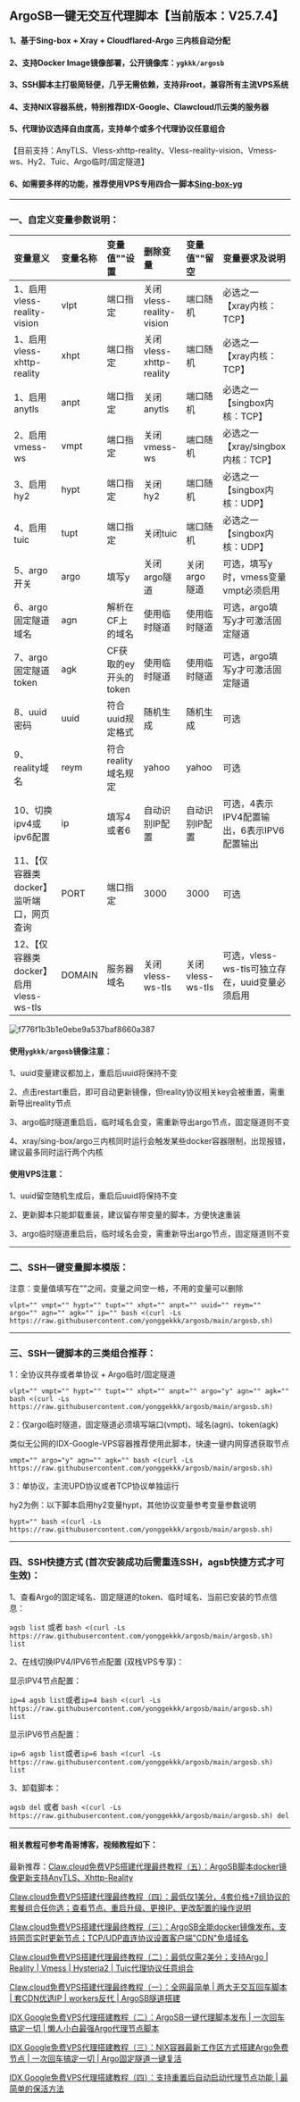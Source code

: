 ## ArgoSB一键无交互代理脚本【当前版本：V25.7.4】

#### 1、基于Sing-box + Xray + Cloudflared-Argo 三内核自动分配

#### 2、支持Docker Image镜像部署，公开镜像库：```ygkkk/argosb```

#### 3、SSH脚本主打极简轻便，几乎无需依赖，支持非root，兼容所有主流VPS系统

#### 4、支持NIX容器系统，特别推荐IDX-Google、Clawcloud爪云类的服务器

#### 5、代理协议选择自由度高，支持单个或多个代理协议任意组合
【目前支持：AnyTLS、Vless-xhttp-reality、Vless-reality-vision、Vmess-ws、Hy2、Tuic、Argo临时/固定隧道】

#### 6、如需要多样的功能，推荐使用VPS专用四合一脚本[Sing-box-yg](https://github.com/yonggekkk/sing-box-yg)

----------------------------------------------------------

### 一、自定义变量参数说明：

| 变量意义 | 变量名称| 变量值""设置| 删除变量 | 变量值""留空 | 变量要求及说明 |
| :--- | :--- | :--- | :--- | :--- | :--- |
| 1、启用vless-reality-vision | vlpt | 端口指定 | 关闭vless-reality-vision | 端口随机 | 必选之一 【xray内核：TCP】 |
| 1、启用vless-xhttp-reality | xhpt | 端口指定 | 关闭vless-xhttp-reality | 端口随机 | 必选之一 【xray内核：TCP】 |
| 1、启用anytls | anpt | 端口指定 | 关闭anytls | 端口随机 | 必选之一 【singbox内核：TCP】 |
| 2、启用vmess-ws | vmpt | 端口指定 | 关闭vmess-ws | 端口随机 | 必选之一 【xray/singbox内核：TCP】 |
| 3、启用hy2 | hypt | 端口指定 | 关闭hy2 | 端口随机 | 必选之一 【singbox内核：UDP】 |
| 4、启用tuic | tupt | 端口指定 | 关闭tuic | 端口随机 | 必选之一 【singbox内核：UDP】 |
| 5、argo开关 | argo | 填写y | 关闭argo隧道 | 关闭argo隧道 | 可选，填写y时，vmess变量vmpt必须启用 |
| 6、argo固定隧道域名 | agn | 解析在CF上的域名 | 使用临时隧道 | 使用临时隧道 | 可选，argo填写y才可激活固定隧道|
| 7、argo固定隧道token | agk | CF获取的ey开头的token | 使用临时隧道 | 使用临时隧道 | 可选，argo填写y才可激活固定隧道 |
| 8、uuid密码 | uuid | 符合uuid规定格式 | 随机生成 | 随机生成 | 可选 |
| 9、reality域名 | reym | 符合reality域名规定 | yahoo | yahoo | 可选 |
| 10、切换ipv4或ipv6配置 | ip | 填写4或者6 | 自动识别IP配置 | 自动识别IP配置 | 可选，4表示IPV4配置输出，6表示IPV6配置输出 |
| 11、【仅容器类docker】监听端口，网页查询 | PORT | 端口指定 | 3000 | 3000 | 可选 |
| 12、【仅容器类docker】启用vless-ws-tls | DOMAIN | 服务器域名 | 关闭vless-ws-tls | 关闭vless-ws-tls | 可选，vless-ws-tls可独立存在，uuid变量必须启用 |


![f776f1b3b1e0ebe9a537baf8660a387](https://github.com/user-attachments/assets/b9b357de-85b8-4270-aa87-2f50d63d672e)


#### 使用```ygkkk/argosb```镜像注意：

1、uuid变量建议都加上，重启后uuid将保持不变

2、点击restart重启，即可自动更新镜像，但reality协议相关key会被重置，需重新导出reality节点

3、argo临时隧道重启后，临时域名会变，需重新导出argo节点，固定隧道则不变

4、xray/sing-box/argo三内核同时运行会触发某些docker容器限制，出现报错，建议最多同时运行两个内核

#### 使用VPS注意：

1、uuid留空随机生成后，重启后uuid将保持不变

2、更新脚本只能卸载重装，建议留存带变量的脚本，方便快速重装

3、argo临时隧道重启后，临时域名会变，需重新导出argo节点，固定隧道则不变

----------------------------------------------------------

### 二、SSH一键变量脚本模版：

注意：变量值填写在""之间，变量之间空一格，不用的变量可以删除

```
vlpt="" vmpt="" hypt="" tupt="" xhpt="" anpt="" uuid="" reym="" argo="" agn="" agk="" ip="" bash <(curl -Ls https://raw.githubusercontent.com/yonggekkk/argosb/main/argosb.sh)
```

----------------------------------------------------------

### 三、SSH一键脚本的三类组合推荐：

1：全协议共存或者单协议 + Argo临时/固定隧道
```
vlpt="" vmpt="" hypt="" tupt="" xhpt="" anpt="" argo="y" agn="" agk="" bash <(curl -Ls https://raw.githubusercontent.com/yonggekkk/argosb/main/argosb.sh)
```

2：仅argo临时隧道，固定隧道必须填写端口(vmpt)、域名(agn)、token(agk)

类似无公网的IDX-Google-VPS容器推荐使用此脚本，快速一键内网穿透获取节点

```
vmpt="" argo="y" agn="" agk="" bash <(curl -Ls https://raw.githubusercontent.com/yonggekkk/argosb/main/argosb.sh)
```

3：单协议，主流UPD协议或者TCP协议单独运行

hy2为例：以下脚本启用hy2变量hypt，其他协议变量参考变量参数说明

```
hypt="" bash <(curl -Ls https://raw.githubusercontent.com/yonggekkk/argosb/main/argosb.sh)
```

---------------------------------------------------------

### 四、SSH快捷方式 (首次安装成功后需重连SSH，agsb快捷方式才可生效)：

 1、查看Argo的固定域名、固定隧道的token、临时域名、当前已安装的节点信息：

```agsb list``` 或者 ```bash <(curl -Ls https://raw.githubusercontent.com/yonggekkk/argosb/main/argosb.sh) list```


 2、在线切换IPV4/IPV6节点配置 (双栈VPS专享)：

显示IPV4节点配置：

```ip=4 agsb list```或者```ip=4 bash <(curl -Ls https://raw.githubusercontent.com/yonggekkk/argosb/main/argosb.sh) list```

显示IPV6节点配置：

```ip=6 agsb list```或者```ip=6 bash <(curl -Ls https://raw.githubusercontent.com/yonggekkk/argosb/main/argosb.sh) list```

 3、卸载脚本：

```agsb del``` 或者 ```bash <(curl -Ls https://raw.githubusercontent.com/yonggekkk/argosb/main/argosb.sh) del```

----------------------------------------------------------


#### 相关教程可参考甬哥博客，视频教程如下：

最新推荐：[Claw.cloud免费VPS搭建代理最终教程（五）：ArgoSB脚本docker镜像更新支持AnyTLS、Xhttp-Reality](https://youtu.be/-mhZIhHRyno)

[Claw.cloud免费VPS搭建代理最终教程（四）：最低仅1美分，4套价格+7组协议的套餐组合任你选；查看节点、重启升级、更换IP、更改配置的操作说明](https://youtu.be/xOQV_E1-C84)

[Claw.cloud免费VPS搭建代理最终教程（三）：ArgoSB全能docker镜像发布，支持网页实时更新节点；TCP/UDP直连协议设置客户端"CDN"免墙域名](https://youtu.be/JEXyj9UoMzU)

[Claw.cloud免费VPS搭建代理最终教程（二）：最低仅需2美分；支持Argo | Reality | Vmess | Hysteria2 | Tuic代理协议任意组合](https://youtu.be/NnuMgnJqon8)

[Claw.cloud免费VPS搭建代理最终教程（一）：全网最简单 | 两大无交互回车脚本 | 套CDN优选IP | workers反代 | ArgoSB隧道搭建](https://youtu.be/Esofirx8xrE)

[IDX Google免费VPS代理搭建教程（二）：ArgoSB一键代理脚本发布 | 一次回车搞定一切 | 懒人小白最强Argo代理节点脚本](https://youtu.be/OoXJ_jxoEyY)

[IDX Google免费VPS代理搭建教程（三）：NIX容器最新工作区方式搭建Argo免费节点 | 一次回车搞定一切 | Argo固定隧道一键复活](https://youtu.be/0I5eI1KKx08)

[IDX Google免费VPS代理搭建教程（四）：支持重置后自动启动代理节点功能 | 最简单的保活方法](https://youtu.be/EGrz6Wvevqc)
